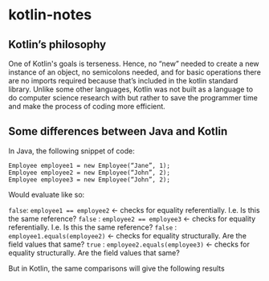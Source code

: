# kotlin-notes

## Kotlin’s philosophy

One of Kotlin's goals is terseness. Hence, no “new” needed to create a new instance of an object, no semicolons needed, and for basic operations there are no imports required because that’s included in the kotlin standard library. Unlike some other languages, Kotlin was not built as a language to do computer science research with but rather to save the programmer time and make the process of coding more efficient.

## Some differences between Java and Kotlin

In Java, the following snippet of code:

```
Employee employee1 = new Employee(“Jane”, 1);
Employee employee2 = new Employee(“John”, 2);
Employee employee3 = new Employee(“John”, 2);
```

Would evaluate like so:

`false`: `employee1 == employee2` <- checks for equality referentially. I.e. Is this the same reference?
`false` : `employee2 == employee3` <- checks for equality referentially. I.e. Is this the same reference?
`false` : `employee1.equals(employee2)` <- checks for equality structurally. Are the field values that same?
`true` : `employee2.equals(employee3)` <- checks for equality structurally. Are the field values that same?

But in Kotlin, the same comparisons will give the following results
